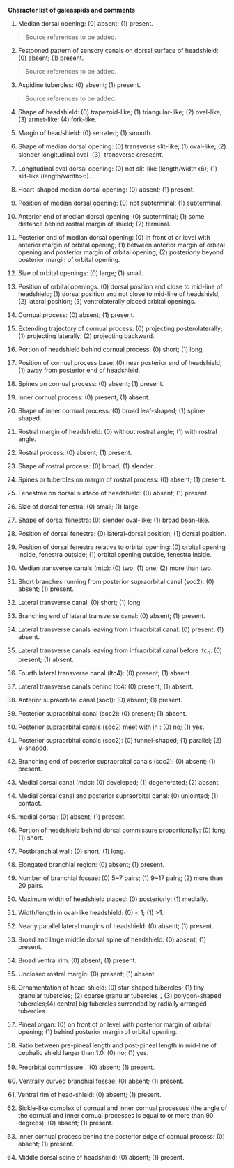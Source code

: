 **Character list of galeaspids and comments**

1. Median dorsal opening: (0) absent; (1) present.

> Source references to be added.

2. Festooned pattern of sensory canals on dorsal surface of headshield: (0) absent; (1) present.

> Source references to be added.

3. Aspidine tubercles: (0) absent; (1) present.

> Source references to be added.

4. Shape of headshield: (0) trapezoid-like; (1) triangular-like; (2) oval-like; (3) armet-like; (4) fork-like.

5. Margin of headshield: (0) serrated; (1) smooth.

6. Shape of median dorsal opening: (0) transverse slit-like; (1) oval-like; (2)  slender longitudinal oval（3）transverse
crescent.

7. Longitudinal oval dorsal opening: (0) not slit-like (length/width<6); (1) slit-like (length/width>6).

8. Heart-shaped median dorsal opening: (0) absent; (1) present.

9. Position of median dorsal opening: (0) not subterminal; (1) subterminal.

10. Anterior end of median dorsal opening: (0) subterminal; (1) some distance behind rostral margin of shield; (2) terminal.

11. Posterior end of median dorsal opening: (0) in front of or level with anterior margin of orbital opening; (1) between anterior margin of orbital opening and posterior margin of orbital opening; (2) posteriorly beyond posterior margin of orbital opening.

12. Size of orbital openings: (0) large; (1) small.

13. Position of orbital openings: (0) dorsal position and close to mid-line of headshield; (1) dorsal position and not close to mid-line of headshield; (2) lateral position; (3) ventrolaterally placed orbital openings.

14. Cornual process: (0) absent; (1) present.

15. Extending trajectory of cornual process: (0) projecting posterolaterally; (1) projecting laterally; (2) projecting backward.

16. Portion of headshield behind cornual process: (0) short; (1) long.

17. Position of cornual process base: (0) near posterior end of headshield; (1) away from posterior end of headshield.

18. Spines on cornual process: (0) absent;  (1) present.

19. Inner cornual process: (0) present; (1) absent.

20. Shape of inner cornual process: (0) broad leaf-shaped; (1)  spine-shaped.

21. Rostral margin of headshield: (0) without rostral angle; (1) with rostral angle.

22. Rostral process: (0) absent; (1) present.

23. Shape of rostral process: (0) broad; (1) slender.

24. Spines or tubercles on margin of rostral process: (0) absent; (1) present.

25. Fenestrae on dorsal surface of headshield: (0) absent; (1) present.

26. Size of dorsal fenestra: (0) small; (1) large.

27. Shape of dorsal fenestra: (0) slender oval-like; (1) broad bean-like.

28. Position of dorsal fenestra: (0) lateral-dorsal position; (1) dorsal position.

29. Position of dorsal fenestra relative to orbital opening: (0) orbital opening inside, fenestra outside; (1) orbital opening outside, fenestra inside.

30. Median transverse canals (mtc): (0) two; (1) one; (2) more than two.

31. Short branches running from posterior supraorbital canal (soc2): (0) absent; (1) present.

32.  Lateral transverse canal: (0) short; (1) long.

33. Branching end of lateral transverse canal: (0) absent; (1) present.

34. Lateral transverse canals leaving from infraorbital canal: (0) present; (1) absent.

35. Lateral transverse canals leaving from infraorbital canal before ltc<sub>d</sub>: (0) present; (1) absent.

36. Fourth lateral transverse canal (ltc4): (0) present; (1) absent.

37. Lateral transverse canals behind ltc4: (0) present; (1) absent.

38. Anterior supraorbital canal (soc1): (0) absent; (1) present.

39. Posterior supraorbital canal (soc2): (0) present; (1) absent.

40. Posterior supraorbital canals (soc2) meet with in : (0) no; (1) yes.

41. Posterior supraorbital canals (soc2): (0) funnel-shaped; (1) parallel; (2) V-shaped.

42. Branching end of posterior supraorbital canals (soc2): (0) absent; (1) present.

43. Medial dorsal canal (mdc): (0) develeped; (1) degenerated; (2) absent.

44. Medial dorsal canal and posterior supraorbital canal: (0) unjointed; (1) contact.

45. medial dorsal: (0) absent; (1) present.

46. Portion of headshield behind dorsal commissure proportionally: (0) long;  (1) short.

47. Postbranchial wall: (0) short; (1) long.

48. Elongated branchial region: (0) absent; (1) present.

49. Number of branchial fossae: (0) 5~7 pairs; (1) 9~17 pairs; (2) more than 20 pairs.

50. Maximum width of headshield placed: (0) posteriorly; (1) medially.

51. Width/length in oval-like headshield: (0) < 1; (1) >1.

52. Nearly parallel lateral margins of headshield: (0) absent; (1) present.

53. Broad and large middle dorsal spine of headshield: (0) absent; (1) present.

54. Broad ventral rim: (0) absent; (1) present.

55. Unclosed rostral margin: (0) present; (1) absent.

56. Ornamentation of head-shield: (0) star-shaped tubercles; (1) tiny granular tubercles; (2) coarse granular tubercles；(3) polygon-shaped tubercles;(4) central big tubercles surronded by radially arranged tubercles.

57. Pineal organ: (0) on front of or level with posterior margin of orbital opening; (1) behind posterior margin of orbital opening.

58. Ratio between pre-pineal length and post-pineal length in mid-line of cephalic shield larger than 1.0: (0) no; (1) yes.

59. Preorbital commissure：(0) absent; (1) present.

60. Ventrally curved branchial fossae: (0) absent; (1) present.

61. Ventral rim of head-shield: (0) absent; (1) present.

62. Sickle-like complex of cornual and inner cornual processes (the angle of the cornual and inner cornual processes is equal to or more than 90 degrees): (0) absent; (1) present.

63. Inner cornual process behind the posterior edge of cornual process: (0) absent; (1) present.

64. Middle dorsal spine of headshield: (0) absent; (1) present.
